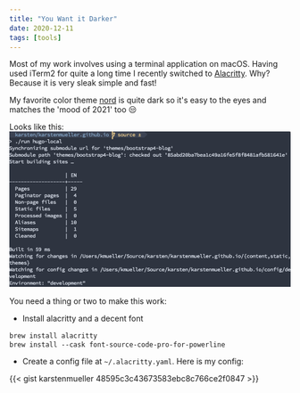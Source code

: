 ```yaml
---
title: "You Want it Darker"
date: 2020-12-11
tags: [tools]
---
```


Most of my work involves using a terminal application on macOS. Having used iTerm2 for quite a long time I recently switched to [Alacritty](https://github.com/alacritty/alacritty). Why? Because it is very sleak simple and fast!

My favorite color theme [nord](https://github.com/arcticicestudio/nord-iterm2) is quite dark so it's easy to the eyes and matches the 'mood of 2021' too 😒

Looks like this:
![image alt text](/2021/12/darker.png)

You need a thing or two to make this work:

- Install alacritty and a decent font

~~~shell
brew install alacritty
brew install --cask font-source-code-pro-for-powerline
~~~~

- Create a config file at `~/.alacritty.yaml`. Here is my config:

{{< gist karstenmueller 48595c3c43673583ebc8c766ce2f0847 >}}
